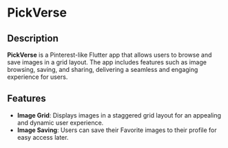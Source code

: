 # PickVerse

## Description
**PickVerse** is a Pinterest-like Flutter app that allows users to browse and save images in a grid layout. The app includes features such as image browsing, saving, and sharing, delivering a seamless and engaging experience for users.

## Features
- **Image Grid**: Displays images in a staggered grid layout for an appealing and dynamic user experience.
- **Image Saving**: Users can save their Favorite images to their profile for easy access later.
